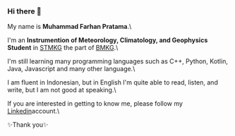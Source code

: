 ### Hi there 👋

My name is **Muhammad Farhan Pratama**.\

I'm an **Instrumention of Meteorology, Climatology, and Geophysics Student** in [STMKG](https://stmkg.ac.id/) the part of [BMKG](https://www.bmkg.go.id/).\

I'm still learning many programming languages such as C++, Python, Kotlin, Java, Javascript and many other language.\

I am fluent in Indonesian, but in English I'm quite able to read, listen, and write, but I am not good at speaking.\

If you are interested in getting to know me, please follow my [Linkedin](https://www.linkedin.com/in/farhan-pratama-275299194/)account.\

✨Thank you✨

<!--
**umbat/umbat** is a ✨ _special_ ✨ repository because its `README.md` (this file) appears on your GitHub profile.

Here are some ideas to get you started:

- 🔭 I’m currently working on ...
- 🌱 I’m currently learning ...
- 👯 I’m looking to collaborate on ...
- 🤔 I’m looking for help with ...
- 💬 Ask me about ...
- 📫 How to reach me: ...
- 😄 Pronouns: ...
- ⚡ Fun fact: ...
-->

